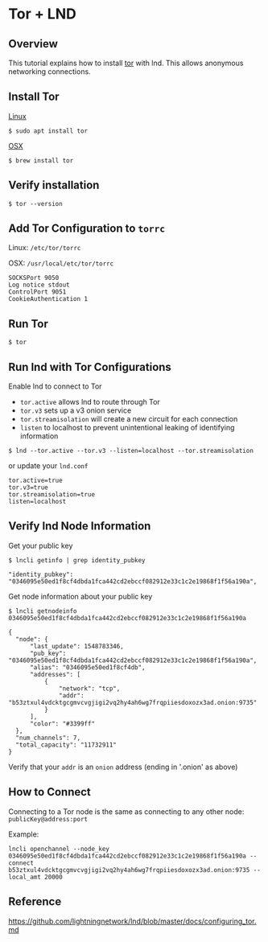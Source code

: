 # Tor + LND

## Overview
  This tutorial explains how to install [tor](https://wiki.ion.radar.tech/lightning-basics/onion-routing) with lnd. This allows anonymous networking connections.

## Install Tor
  [Linux](https://www.torproject.org/docs/debian.html.en)
  
    $ sudo apt install tor

  [OSX](https://www.torproject.org/docs/tor-doc-osx.html.en)
        
    $ brew install tor

## Verify installation
  ``` 
  $ tor --version
  ```

## Add Tor Configuration to `torrc`

  Linux: `/etc/tor/torrc`

  OSX: `/usr/local/etc/tor/torrc` 
  
  ```
  SOCKSPort 9050
  Log notice stdout
  ControlPort 9051
  CookieAuthentication 1
  ```

## Run Tor
    $ tor

## Run lnd with Tor Configurations

  Enable lnd to connect to Tor
  - `tor.active` allows lnd to route through Tor
  - `tor.v3` sets up a v3 onion service
  - `tor.streamisolation` will create a new circuit for each connection
  - `listen` to localhost to prevent unintentional leaking of identifying information

  ```
  $ lnd --tor.active --tor.v3 --listen=localhost --tor.streamisolation
  ```

  or update your `lnd.conf`

  ```
  tor.active=true
  tor.v3=true
  tor.streamisolation=true
  listen=localhost
  ```
  
## Verify lnd Node Information
  
  Get your public key
  ```
  $ lncli getinfo | grep identity_pubkey

  "identity_pubkey": "0346095e50ed1f8cf4dbda1fca442cd2ebccf082912e33c1c2e19868f1f56a190a",
  ```

  Get node information about your public key
  ```
  $ lncli getnodeinfo 0346095e50ed1f8cf4dbda1fca442cd2ebccf082912e33c1c2e19868f1f56a190a

  {
    "node": {
        "last_update": 1548783346,
        "pub_key": "0346095e50ed1f8cf4dbda1fca442cd2ebccf082912e33c1c2e19868f1f56a190a",
        "alias": "0346095e50ed1f8cf4db",
        "addresses": [
            {
                "network": "tcp",
                "addr": "b53ztxul4vdcktgcgmvcvgjigi2vq2hy4ah6wg7frqpiiesdoxozx3ad.onion:9735"
            }
        ],
        "color": "#3399ff"
    },
    "num_channels": 7,
    "total_capacity": "11732911"
  }
  ```

  Verify that your `addr` is an `onion` address (ending in '.onion' as above)

## How to Connect 

Connecting to a Tor node is the same as connecting to any other node: `publicKey@address:port`

Example:
```
lncli openchannel --node_key 0346095e50ed1f8cf4dbda1fca442cd2ebccf082912e33c1c2e19868f1f56a190a --connect b53ztxul4vdcktgcgmvcvgjigi2vq2hy4ah6wg7frqpiiesdoxozx3ad.onion:9735 --local_amt 20000 
```

## Reference
https://github.com/lightningnetwork/lnd/blob/master/docs/configuring_tor.md
